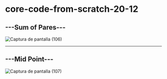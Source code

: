 # core-code-from-scratch-20-12

## ---Sum of Pares---

![Captura de pantalla (106)](https://user-images.githubusercontent.com/92037725/208815595-2913164c-40f8-4ede-9321-334faa77a683.png)

---
## ---Mid Point---

![Captura de pantalla (107)](https://user-images.githubusercontent.com/92037725/208815537-94674d4c-6f34-414b-a0bd-7fe3b0c5a811.png)
